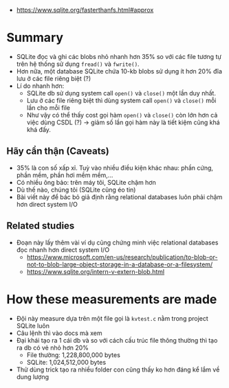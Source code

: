- https://www.sqlite.org/fasterthanfs.html#approx

# Summary
- SQLite đọc và ghi các blobs nhỏ nhanh hơn 35% so với các file tương tự trên hệ thống sử dụng `fread()` và `fwrite()`.
- Hơn nữa, một database SQLite chứa 10-kb blobs sử dụng ít hơn 20% đĩa lưu ở các file riêng biệt (?)
- Lí do nhanh hơn:
    - SQLite db sử dụng system call `open()` và `close()` một lần duy nhất.
    - Lưu ở các file riêng biệt thì dùng system call `open()` và `close()` mỗi lần cho mỗi file
    - Như vậy có thể thấy cost gọi hàm `open()` và `close()` còn lớn hơn cả việc dùng CSDL (?) -> giảm số lần gọi hàm này là tiết kiệm cũng khá khá đấy.

## Hãy cẩn thận (Caveats)
- 35% là con số xấp xỉ. Tuỳ vào nhiều điều kiện khác nhau: phần cứng, phần mềm, phần hơi mềm mềm,...
- Có nhiều ông bảo: trên máy tôi, SQLite chậm hơn
- Dù thế nào, chúng tôi (SQLite cũng éo tin)
- Bài viết này để bác bỏ giả định rằng relational databases luôn phải chậm hơn direct system I/O

## Related studies
- Đoạn này lấy thêm vài ví dụ cũng chứng minh việc relational databases đọc nhanh hơn direct system I/O
    - https://www.microsoft.com/en-us/research/publication/to-blob-or-not-to-blob-large-object-storage-in-a-database-or-a-filesystem/
    - https://www.sqlite.org/intern-v-extern-blob.html

# How these measurements are made
- Đội này measure dựa trên một file gọi là `kvtest.c` nằm trong project SQLite luôn
- Câu lệnh thì vào docs mà xem
- Đại khái tạo ra 1 cái db và so với cách cấu trúc file thông thường thì tạo ra db có vẻ nhỏ hơn 20%
    - File thường:  1,228,800,000 bytes
    - SQLite:       1,024,512,000 bytes
- Thử dùng trick tạo ra nhiều folder con cũng thấy ko hơn đáng kể lắm về dung lượng